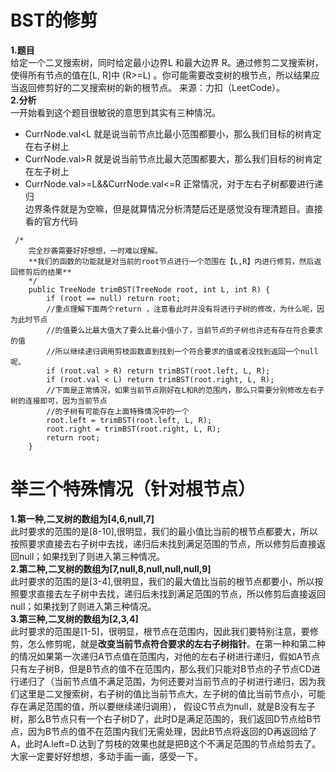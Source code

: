 # BST的修剪  
**1.题目**  
给定一个二叉搜索树，同时给定最小边界L 和最大边界 R。通过修剪二叉搜索树，使得所有节点的值在[L, R]中 (R>=L) 。你可能需要改变树的根节点，所以结果应当返回修剪好的二叉搜索树的新的根节点。
来源：力扣（LeetCode）。  
**2.分析**  
一开始看到这个题目很敏锐的意思到其实有三种情况。  
- CurrNode.val<L 就是说当前节点比最小范围都要小，那么我们目标的树肯定在右子树上  
- CurrNode.val>R 就是说当前节点比最大范围都要大，那么我们目标的树肯定在左子树上  
- CurrNode.val>=L&&CurrNode.val<=R 正常情况，对于左右子树都要进行递归  
边界条件就是为空嘛，但是就算情况分析清楚后还是感觉没有理清题目。直接看的官方代码  
```
 /*
    完全抄袭需要好好想想，一时难以理解。
    **我们的函数的功能就是对当前的root节点进行一个范围在【L,R】内进行修剪，然后返回修剪后的结果**
    */
    public TreeNode trimBST(TreeNode root, int L, int R) {
        if (root == null) return root;
        //重点理解下面两个return ，注意看此时并没有将进行子树的修改，为什么呢，因为此时节点
        //的值要么比最大值大了要么比最小值小了，当前节点的子树也许还有存在符合要求的值
        //所以继续递归调用剪枝函数直到找到一个符合要求的值或者没找到返回一个null呢。
        if (root.val > R) return trimBST(root.left, L, R);
        if (root.val < L) return trimBST(root.right, L, R);
        //下面是正常情况，如果当前节点刚好在L和R的范围内，那么只需要分别修改左右子树的连接即可，因为当前节点
        //的子树有可能存在上面特殊情况中的一个
        root.left = trimBST(root.left, L, R);
        root.right = trimBST(root.right, L, R);
        return root;
    }
```  
# 举三个特殊情况（针对根节点）  
**1.第一种,二叉树的数组为[4,6,null,7]**  
此时要求的范围的是[8-10],很明显，我们的最小值比当前的根节点都要大，所以按照要求直接去右子树中去找，递归后未找到满足范围的节点，所以修剪后直接返回null；如果找到了则进入第三种情况。  
**2.第二种,二叉树的数组为[7,null,8,null,null,null,9]**  
此时要求的范围的是[3-4],很明显，我们的最大值比当前的根节点都要小，所以按照要求直接去左子树中去找，递归后未找到满足范围的节点，所以修剪后直接返回null；如果找到了则进入第三种情况。  
**3.第三种,二叉树的数组为[2,3,4]**  
此时要求的范围是[1-5]，很明显，根节点在范围内，因此我们要特别注意，要修剪，怎么修剪呢，就是**改变当前节点符合要求的左右子树指针**。在第一种和第二种
的情况如果第一次递归A节点值在范围内，对他的左右子树进行递归，假如A节点只有左子树B，但是B节点的值不在范围内，那么我们只能对B节点的子节点CD进行递归了（当前节点值不满足范围，为何还要对当前节点的子树进行递归，因为我们这里是二叉搜索树，右子树的值比当前节点大，左子树的值比当前节点小，可能存在满足范围的值，所以要继续递归调用），
假设C节点为null，就是B没有左子树，那么B节点只有一个右子树D了，此时D是满足范围的，我们返回D节点给B节点，因为B节点的值不在范围内我们无需处理，因此B节点将返回的D再返回给了A，此时A.left=D.达到了剪枝的效果也就是把B这个不满足范围的节点给剪去了。大家一定要好好想想，多动手画一画，感受一下。
